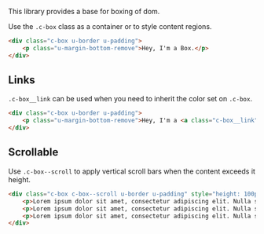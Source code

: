 <p class="u-text-emphasize">This library provides a base for boxing of dom.</p>

Use the `.c-box` class as a container or to style content regions.

```html
<div class="c-box u-border u-padding">
    <p class="u-margin-bottom-remove">Hey, I'm a Box.</p>
</div>
```

## Links

`.c-box__link` can be used when you need to inherit the color set on `.c-box`.

```html
<div class="c-box u-border u-padding">
    <p class="u-margin-bottom-remove">Hey, I'm a <a class="c-box__link" href="#">Box</a>.</p>
</div>
```

## Scrollable

Use `.c-box--scroll` to apply vertical scroll bars when the content exceeds it height.

```html
<div class="c-box c-box--scroll u-border u-padding" style="height: 100px">
    <p>Lorem ipsum dolor sit amet, consectetur adipiscing elit. Nulla sagittis neque a dapibus commodo. Nam feugiat fermentum massa, non dignissim mi. Nam dictum faucibus dolor, nec venenatis leo facilisis id. </p>
    <p>Lorem ipsum dolor sit amet, consectetur adipiscing elit. Nulla sagittis neque a dapibus commodo. Nam feugiat fermentum massa, non dignissim mi. Nam dictum faucibus dolor, nec venenatis leo facilisis id. </p>
    <p>Lorem ipsum dolor sit amet, consectetur adipiscing elit. Nulla sagittis neque a dapibus commodo. Nam feugiat fermentum massa, non dignissim mi. Nam dictum faucibus dolor, nec venenatis leo facilisis id. </p>
</div>
```